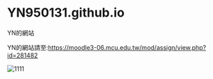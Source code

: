 # YN950131.github.io
YN的網站

YN的網站請至:https://moodle3-06.mcu.edu.tw/mod/assign/view.php?id=281482

![1111](https://github.com/user-attachments/assets/1e0cf6bd-cccd-40db-826f-1ba3800de8e3)

